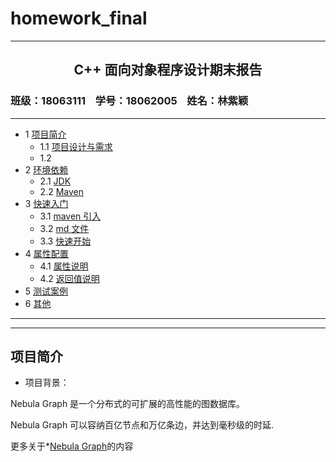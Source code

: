 # homework_final
---

## <center> C++ 面向对象程序设计期末报告 </center>

### 班级：18063111 &nbsp; &nbsp;学号：18062005 &nbsp;&nbsp; 姓名：林紫颖

---

* 1 [项目简介](#markdown-toc)
  * 1.1 [项目设计与需求](#变更日志)
  * 1.2 [](#features)
* 2 [环境依赖 ](#环境依赖)
  * 2.1 [JDK](#jdk)
  * 2.2 [Maven](#maven)
* 3 [快速入门](#快速入门)
  * 3.1 [maven 引入](#maven-引入)
  * 3.2 [md 文件](#md-文件)
  * 3.3 [快速开始](#快速开始)
* 4 [属性配置](#属性配置)
  * 4.1 [属性说明](#属性说明)
  * 4.2 [返回值说明](#返回值说明)
* 5 [测试案例](#测试案例)
* 6 [其他](#其他)
---

---
## 项目简介


- 项目背景：

Nebula Graph 是一个分布式的可扩展的高性能的图数据库。

Nebula Graph 可以容纳百亿节点和万亿条边，并达到毫秒级的时延.

更多关于*[Nebula Graph](https://github.com/vesoft-inc/nebula)的内容


























